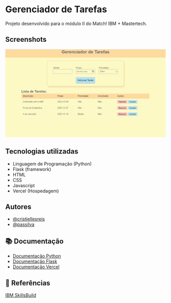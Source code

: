 # Gerenciador de Tarefas

Projeto desenvolvido para o módulo II do Match! IBM + Mastertech.

## Screenshots

<img src="/gerenciador.JPG">

## Tecnologias utilizadas

- Linguagem de Programação (Python)
- Flask (framework)
- HTML
- CSS
- Javascript
- Vercel (Hospedagem)

## Autores

- [@cristiellesreis](https://github.com/cristiellesreis)
- [@passilva](https://github.com/passilva)

## 📚 Documentação

- [Documentação Python](https://docs.python.org/3/)
- [Documentação Flask](https://flask.palletsprojects.com/en/3.0.x/)
- [Documentação Vercel](https://vercel.com/docs)

## 🔎 Referências 
[IBM SkillsBuild](https://sb-auth.skillsbuild.org)
